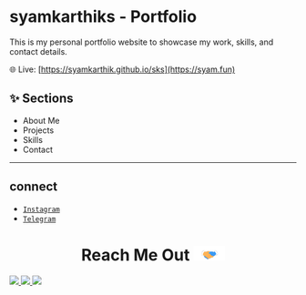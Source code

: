 # syamkarthiks - Portfolio

This is my personal portfolio website to showcase my work, skills, and contact details.

🌐 Live: [https://syamkarthik.github.io/sks](https://syam.fun)

## ✨ Sections
- About Me
- Projects
- Skills
- Contact

----
## connect
* [`Instagram`](https://instagram.com/sksb0t)
* [`Telegram`](https://t.me/sksb0t)

<h1 align="center"><b>Reach Me Out </b><img src="https://github.com/0xAbdulKhalid/0xAbdulKhalid/raw/main/assets/mdImages/handshake.gif" width="55"></h1>

  <a href="mailto: skswhatsappbot@gmail.com?subject=[%20hey%20]%20">
    <img src="https://img.shields.io/badge/Gmail-D14836?style=for-the-badge&logo=gmail&logoColor=white" />
  </a>
  <a href="https://www.instagram.com/sksb0t">
    <img src="https://img.shields.io/badge/Instagram-E75480?style=for-the-badge&logo=instagram&logoColor=white" />
  </a>

  <a href="https://youtube.com/@toxicdevilofficial">
    <img src="https://img.shields.io/badge/Youtube-FF0000?style=for-the-badge&logo=YouTube&logoColor=white" />
  </a>
